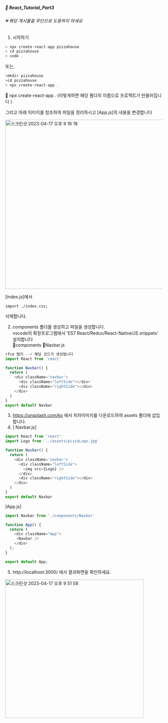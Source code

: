 ##### :cactus: React_Tutorial_Part3
###### 💔 해당 게시물을 무단으로 도용하지 마세요   

1. 시작하기

```js
> npx create-react-app pizzahouse
> cd pizzahouse
> code .
```  
또는, 
```js
>mkdir pizzahouse
>cd pizzahouse
> npx create-react-app .
```   
:pencil:  npx create-react-app .  (이렇게하면 해당 폴더의 이름으로 프로젝트가 만들어집니다 )  

그리고 아래 이미지를 참조하여 파일을 정리하시고 [App.js]의 내용을 변경합니다  

<img width="540" alt="스크린샷 2023-04-17 오후 9 16 18" src="https://user-images.githubusercontent.com/48478079/232481421-591c8a7b-447e-4027-935a-65a6fb861ece.png">  

[index.js]에서   

``` 
import ./index.css;
``` 
삭제합니다.   

2. components 폴더를 생성하고 파일을 생성합니다.  
vscode의 확장프로그램에서 'ES7 React/Redux/React-Native/JS snippets' 설치합니다   
📁components 📁Navbar.js  
```js
rfce 탭키 --> 해당 코드가 생성됩니다 
import React from 'react'

function Navbar() {
  return (
    <div className='navbar'>
      <div className="leftSide"></div>
      <div className="rightSide"></div>
    </div>
  )
}
export default Navbar
```    
3. https://unsplash.com/ko 에서 피자이미지를 다운로드하여 assets 폴더에 삽입합니다. 
4. [ Navbar.js]
```js
import React from 'react'
import Logo from '../assets/pizzaLogo.jpg'

function Navbar() {
  return (
    <div className='navbar'>
      <div className="leftSide">
        <img src={Logo} />
      </div>
      <div className="rightSide"></div>
    </div>
  )
}
export default Navbar
```    

[App.js]
```js
import Navbar from './components/Navbar'

function App() {
  return (
    <div className="App">
     <Navbar />
    </div>
  );
}

export default App;
```   
5. http://localhost:3000/ 에서 결과화면을 확인하세요.   

<img width="442" alt="스크린샷 2023-04-17 오후 9 51 58" src="https://user-images.githubusercontent.com/48478079/232489526-19176129-57a1-4f1a-aecd-4772f40ef1be.png">

